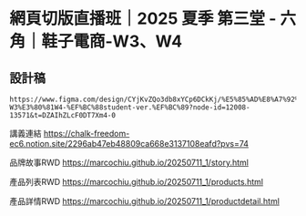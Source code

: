 # 網頁切版直播班｜2025 夏季 第三堂 - 六角｜鞋子電商-W3、W4

## 設計稿 
```
https://www.figma.com/design/CYjKvZQo3db8xYCp6DCkKj/%E5%85%AD%E8%A7%92%EF%BD%9C%E9%9E%8B%E5%AD%90%E9%9B%BB%E5%95%86-W3%E3%80%81W4-%EF%BC%88student-ver.%EF%BC%89?node-id=12008-13571&t=DZAIhZLcF0DT7Xm4-0
```

講義連結
https://chalk-freedom-ec6.notion.site/2296ab47eb48809ca668e3137108eafd?pvs=74
 
品牌故事RWD https://marcochiu.github.io/20250711_1/story.html

產品列表RWD https://marcochiu.github.io/20250711_1/products.html

產品詳情RWD https://marcochiu.github.io/20250711_1/productdetail.html
